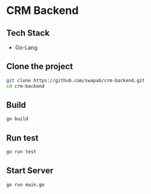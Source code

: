 # CRM Backend

## Tech Stack
* Go-Lang

## Clone the project

```bash
git clone https://github.com/swapab/crm-backend.git
cd crm-backend
```

## Build
```bash
go build
```

## Run test
```bash
go run test
```

## Start Server
```bash
go run main.go
```
